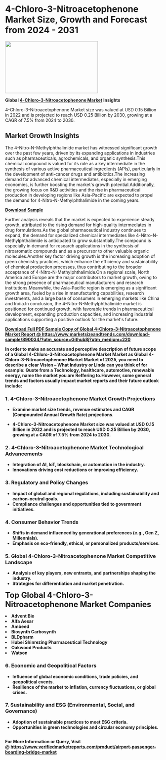 <H1>4-Chloro-3-Nitroacetophenone Market Size, Growth and Forecast from 2024 - 2031</H1><img class="aligncenter size-medium wp-image-584254" src="https://thirdeyenews.in/wp-content/uploads/2024/09/Global-Market-Research-300x168.jpeg" alt="" width="300" height="168" /><p><strong>Global&nbsp;<a href="https://www.marketsizeandtrends.com/download-sample/890034/?utm_source=Github8j?utm_medium=220">4-Chloro-3-Nitroacetophenone Market</a> Insights</strong></p><p>4-Chloro-3-Nitroacetophenone Market size was valued at USD 0.15 Billion in 2022 and is projected to reach USD 0.25 Billion by 2030, growing at a CAGR of 7.5% from 2024 to 2030.</p><p><h2>Market Growth Insights</h2> <p>The 4-Nitro-N-Methylphthalimide market has witnessed significant growth over the past few years, driven by its expanding applications in industries such as pharmaceuticals, agrochemicals, and organic synthesis.This chemical compound is valued for its role as a key intermediate in the synthesis of various active pharmaceutical ingredients (APIs), particularly in the development of anti-cancer drugs and antibiotics.The increasing demand for advanced chemical intermediates, especially in emerging economies, is further boosting the market's growth potential.Additionally, the growing focus on R&D activities and the rise in pharmaceutical production in developing regions like Asia-Pacific are expected to propel the demand for 4-Nitro-N-Methylphthalimide in the coming years.</p> <p><strong><a href="download_sample_link_here">Download Sample</a></strong></p> <p>Further analysis reveals that the market is expected to experience steady growth, attributed to the rising demand for high-quality intermediates in drug formulations.As the global pharmaceutical industry continues to expand, the demand for specialized chemical intermediates like 4-Nitro-N-Methylphthalimide is anticipated to grow substantially.The compound is especially in demand for research applications in the synthesis of nitroaromatic compounds and as a precursor to other valuable organic molecules.Another key factor driving growth is the increasing adoption of green chemistry practices, which enhance the efficiency and sustainability of chemical production processes, thus contributing to the broader acceptance of 4-Nitro-N-Methylphthalimide.On a regional scale, North America and Europe are the major contributors to market growth, owing to the strong presence of pharmaceutical manufacturers and research institutions.Meanwhile, the Asia-Pacific region is emerging as a significant growth area, fueled by a rise in manufacturing capabilities, research investments, and a large base of consumers in emerging markets like China and India.In conclusion, the 4-Nitro-N-Methylphthalimide market is positioned for continued growth, with favorable trends in pharmaceutical development, expanding production capacities, and increasing industrial applications supporting a positive outlook for the market's future.</p> <p><strong><a href="get_more_link_here"></p><p><span class=""><strong>Download Full PDF Sample Copy of Global 4-Chloro-3-Nitroacetophenone Market Report</strong> @ <a href="https://www.marketsizeandtrends.com/download-sample/890034/?utm_source=Github8j?utm_medium=220" target="_blank">https://www.marketsizeandtrends.com/download-sample/890034/?utm_source=Github8j?utm_medium=220</a></span></p><p>In order to make an accurate and perceptive description of future scope of a Global&nbsp;4-Chloro-3-Nitroacetophenone Market Market as Global&nbsp;4-Chloro-3-Nitroacetophenone Market Market of 2025, you need to describe a clear Vision &ndash; What Industry or Linda can you think of for example: Quote from a Technology, healthcare, automotive, renewable energy, name the market you are Reffering to.However, some general trends and factors usually impact market reports and their future outlook include:</p><h3>1.&nbsp;<strong>4-Chloro-3-Nitroacetophenone Market Growth Projections</strong></h3><ul><li>Examine market size trends, revenue estimates and CAGR (Compounded Annual Growth Rate) projections.</li><li><p>4-Chloro-3-Nitroacetophenone Market size was valued at USD 0.15 Billion in 2022 and is projected to reach USD 0.25 Billion by 2030, growing at a CAGR of 7.5% from 2024 to 2030.</p></li></ul><h3>2.&nbsp;<strong>4-Chloro-3-Nitroacetophenone Market Technological Advancements</strong></h3><ul><li>Integration of AI, IoT, blockchain, or automation in the industry.</li><li>Innovations driving cost reductions or improving efficiency.</li></ul><h3>3.&nbsp;<strong>Regulatory and Policy Changes</strong></h3><ul><li>Impact of global and regional regulations, including sustainability and carbon-neutral goals.</li><li>Compliance challenges and opportunities tied to government initiatives.</li></ul><h3>4.&nbsp;<strong>Consumer Behavior Trends</strong></h3><ul><li>Shifts in demand influenced by generational preferences (e.g., Gen Z, Millennials).</li><li>Emphasis on eco-friendly, ethical, or personalized products/services.</li></ul><h3>5.&nbsp;<strong>Global 4-Chloro-3-Nitroacetophenone Market Competitive Landscape</strong></h3><ul><li>Analysis of key players, new entrants, and partnerships shaping the industry.</li><li>Strategies for differentiation and market penetration.</li></ul><p data-pm-slice="1 1 []"><span style="color: inherit; font-family: inherit; font-size: 25px;">Top Global 4-Chloro-3-Nitroacetophenone Market Companies</span></p><div class="" data-test-id=""><p><li>Advent Bio</li><li> Alfa Aesar</li><li> Ambeed</li><li> Biosynth Carbosynth</li><li> BLDpharm</li><li> Hubei Shinrezing Pharmaceutical Technology</li><li> Oakwood Products</li><li> Watson</li></p></div><h3>6.&nbsp;<strong>Economic and Geopolitical Factors</strong></h3><ul><li>Influence of global economic conditions, trade policies, and geopolitical events.</li><li>Resilience of the market to inflation, currency fluctuations, or global crises.</li></ul><h3>7.&nbsp;<strong>Sustainability and ESG (Environmental, Social, and Governance)</strong></h3><ul><li>Adoption of sustainable practices to meet ESG criteria.</li><li>Opportunities in green technologies and circular economy principles.</li></ul><h2><strong style="font-size: 14px;">For More Information or Query, Visit @&nbsp;</strong><a style="background-color: #ffffff; font-size: 14px;" href="https://www.marketsizeandtrends.com/report/4-chloro-3-nitroacetophenone-market/" target="_blank">https://www.verifiedmarketreports.com/product/airport-passenger-boarding-bridge-market</a></h2>